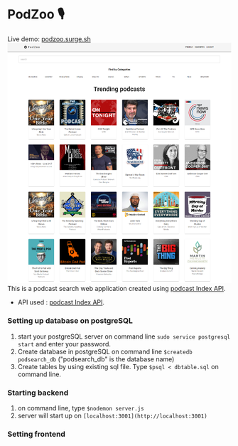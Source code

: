 # PodZoo 🎙️
Live demo: [podzoo.surge.sh](https://podzoo.surge.sh/)
![image](plan/screencapture-podzoo-surge-sh-2023-07-29-19_04_17.png)
This is a podcast search web application created using [podcast Index API](https://podcastindex-org.github.io/docs-api/#auth).

- API used : [podcast Index API](https://podcastindex-org.github.io/docs-api/#auth).



### Setting up database on postgreSQL 
1. start your postgreSQL server on command line `sudo service postgresql start` and enter your password.
2. Create database in postgreSQL on command line `$createdb podsearch_db` ("podsearch_db" is the database name)
3. Create tables by using existing sql file. Type `$psql < dbtable.sql` on command line.

### Starting backend
1. on command line, type `$nodemon server.js`
2. server will start up on `[localhost:3001](http://localhost:3001)`

### Setting frontend


